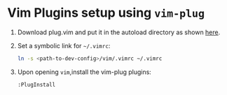 # Vim Plugins setup using `vim-plug`

1. Download plug.vim and put it in the autoload directory as shown [here](https://github.com/junegunn/vim-plug#installation).

2. Set a symbolic link for `~/.vimrc`:
	```bash
	ln -s <path-to-dev-config>/vim/.vimrc ~/.vimrc
	```

3. Upon opening `vim`,install the vim-plug plugins:

	`:PlugInstall`
